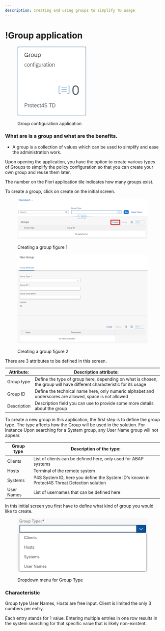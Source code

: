 ```yaml
---
description: Creating and using groups to simplify TD usage
---
```


# !Group application



<figure><img src="../.gitbook/assets/image (2) (1).png" alt=""><figcaption><p>Group configuration application</p></figcaption></figure>

### What are is a group and what are the benefits.

* A group is a collection of values which can be used to simplify and ease the administration work.

Upon opening the application, you have the option to create various types of Groups to simplify the  policy configuration so that you can create your own group and reuse them later.

The number on the Fiori application tile indicates how many groups exist.



To create a group, click on create on the initial screen.

<figure><img src="../.gitbook/assets/image (1) (1).png" alt=""><figcaption><p>Creating a group figure 1</p></figcaption></figure>

<figure><img src="../.gitbook/assets/image (38).png" alt=""><figcaption><p>Creating a group figure 2</p></figcaption></figure>

There are 3 attributes to be defined in this screen.



| Attribute:  | Description attribute:                                                                                                 |
| ----------- | ---------------------------------------------------------------------------------------------------------------------- |
| Group type  | Define the type of group here, depending on what is chosen, the group will have different characteristic for its usage |
| Group ID    | Define the technical name here, only numeric alphabet and underscores are allowed, space is not allowed                |
| Description | Description field you can use to provide some more details about the group                                             |

To create a new group in this application, the first step is to define the group type. The type affects how the Group will be used in the solution. For Instance Upon searching for a System group, any User Name group will not appear.



| Group type | Description of the type:                                                                    |
| ---------- | ------------------------------------------------------------------------------------------- |
| Clients    | List of  clients can be defined here, only used for ABAP systems                            |
| Hosts      | Terminal of the remote system                                                               |
| Systems    | P4S System ID, here you define the System ID's known in Protect4S Threat Detection solution |
| User Names | List of usernames that can be defined here                                                  |

In this initial screen you first have to define what kind of group you would like to create.&#x20;



<figure><img src="../.gitbook/assets/image (28).png" alt=""><figcaption><p>Dropdown menu for Group Type</p></figcaption></figure>

### Characteristic

Group type User Names, Hosts are free input. Client is limited the only 3 numbers per entry.

Each entry stands for 1 value. Entering multiple entries in one row results in the system searching for that specific value that is likely non-existent.


